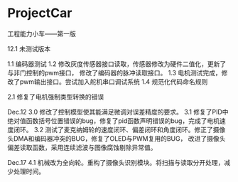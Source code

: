 # ProjectCar
工程能力小车——第一版

12.1 未测试版本

1.1 编码器测试
1.2 修改灰度传感器接口读取，传感器修改为硬件二值化，更新了与非门控制的pwm接口，
修改了编码器的脉冲读取接口。
1.3 电机测试完成，修改了pwm输出接口。尝试加入舵机串口调试系统
1.4 规范化代码命名规则

2.1 修复了电机强制类型转换的错误

Dec.12
3.0 修改了控制模型使其能满足微调对误差精度的要求。
3.1 修复了PID中绝对值函数括号位置错误的bug，修复了pid函数声明错误的bug，完成了电机速度闭环。
3.2 测试了麦克纳姆轮的速度闭环、偏差闭环和角度闭环。修正了摄像头DMA和编码器冲突的BUG，修复了OLED与PWM复用的BUG，
改进了摄像头偏差读取函数，采用连续滤波与图像腐蚀剔除异常值。

Dec.17
4.1 机械改为全向轮。重构了摄像头识别模块。将扫描与读取分开处理，减少处理时间。